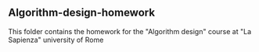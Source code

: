 ## Algorithm-design-homework

This folder contains the homework for the "Algorithm design" course at "La Sapienza" university of Rome
